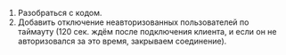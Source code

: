 1. Разобраться с кодом.
2. Добавить отключение неавторизованных пользователей по таймауту
   (120 сек. ждём после подключения клиента, и если он не авторизовался
   за это время, закрываем соединение).